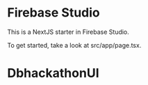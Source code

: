 # Firebase Studio

This is a NextJS starter in Firebase Studio.

To get started, take a look at src/app/page.tsx.
# DbhackathonUI
